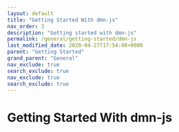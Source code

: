 ```yaml
---
layout: default
title: "Getting Started With dmn-js"
nav_order: 3
description: "Getting started with dmn-js"
permalink: /general/getting-started/dmn-js
last_modified_date: 2020-04-27T17:54:08+0000
parent: "Getting Started"
grand_parent: "General"
nav_exclude: true
search_exclude: true
nav_exclude: true
search_exclude: true
---
```


# Getting Started With dmn-js
